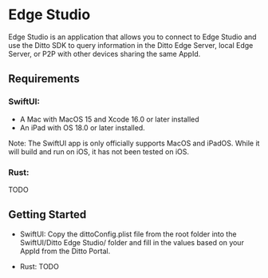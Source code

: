 # Edge Studio

Edge Studio is an application that allows you to connect to Edge Studio and use the Ditto SDK to query information in the Ditto Edge Server, local Edge Server, or P2P with other devices sharing the same AppId.

## Requirements

### SwiftUI:
- A Mac with MacOS 15 and Xcode 16.0 or later installed  
- An iPad with OS 18.0 or later installed.

Note: The SwiftUI app is only officially supports MacOS and iPadOS.  While it will build and run on iOS, it has not been tested on iOS.

### Rust:
TODO

## Getting Started

- SwiftUI:
Copy the dittoConfig.plist file from the root folder into the SwiftUI/Ditto Edge Studio/ folder and fill in the values based on your AppId from the Ditto Portal.

- Rust:
TODO

